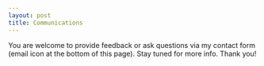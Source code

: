 ```yaml
---
layout: post
title: Communications
---
```


You are welcome to provide feedback or ask questions via my contact form (email icon at the bottom of this page). Stay tuned for more info. Thank you!